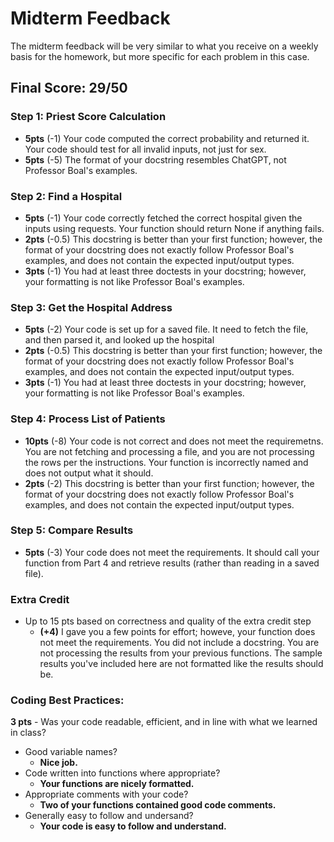 # Midterm Feedback
The midterm feedback will be very similar to what you receive on a weekly basis for the homework, but more specific for each problem in this case.

## Final Score: 29/50


### Step 1: Priest Score Calculation
* **5pts** (-1) Your code computed the correct probability and returned it. Your code should test for all invalid inputs, not just for sex.
* **5pts** (-5) The format of your docstring resembles ChatGPT, not Professor Boal's examples. 

### Step 2: Find a Hospital
* **5pts** (-1) Your code correctly fetched the correct hospital given the inputs using requests. Your function should return None if anything fails.
* **2pts** (-0.5) This docstring is better than your first function; however, the format of your docstring does not exactly follow Professor Boal's examples, and does not contain the expected input/output types.
* **3pts** (-1) You had at least three doctests in your docstring; however, your formatting is not like Professor Boal's examples.


### Step 3: Get the Hospital Address
* **5pts** (-2) Your code is set up for a saved file. It need to fetch the file, and then parsed it, and looked up the hospital
* **2pts** (-0.5) This docstring is better than your first function; however, the format of your docstring does not exactly follow Professor Boal's examples, and does not contain the expected input/output types.
* **3pts** (-1) You had at least three doctests in your docstring; however, your formatting is not like Professor Boal's examples.


### Step 4: Process List of Patients
* **10pts** (-8) Your code is not correct and does not meet the requiremetns. You are not fetching and processing a file, and you are not processing the rows per the instructions. Your function is incorrectly named and does not output what it should.
* **2pts** (-2) This docstring is better than your first function; however, the format of your docstring does not exactly follow Professor Boal's examples, and does not contain the expected input/output types.

### Step 5: Compare Results
* **5pts** (-3) Your code does not meet the requirements. It should call your function from Part 4 and retrieve results (rather than reading in a saved file).

### Extra Credit
* Up to 15 pts based on correctness and quality of the extra credit step
  * **(+4)** I gave you a few points for effort; howeve, your function does not meet the requirements. You did not include a docstring. You are not processing the results from your previous functions. The sample results you've included here are not formatted like the results should be. 

### Coding Best Practices:
**3 pts** - Was your code readable, efficient, and in line with what we learned in class?
* Good variable names?
  * **Nice job.** 
* Code written into functions where appropriate?
  * **Your functions are nicely formatted.** 
* Appropriate comments with your code?
  * **Two of your functions contained good code comments.** 
* Generally easy to follow and undersand?
  * **Your code is easy to follow and understand.** 
